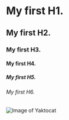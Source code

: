 # My first H1.
## My first H2.
### My first H3.
#### My first H4.
##### My first H5.
###### My first H6.

![Image of Yaktocat](https://octodex.github.com/images/yaktocat.png)
